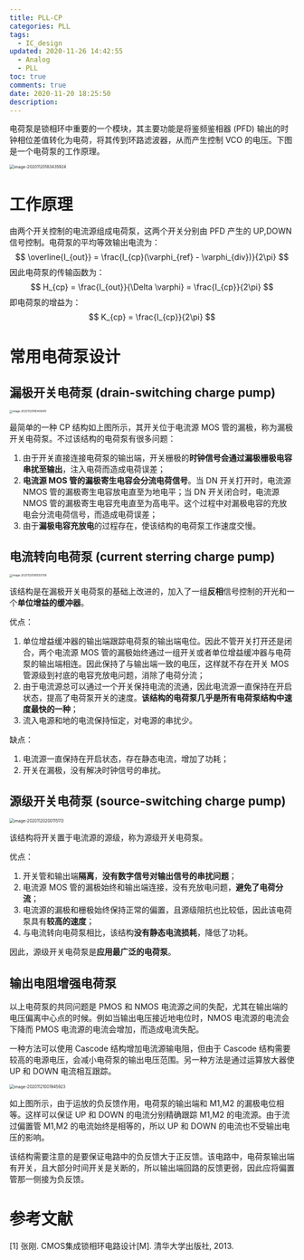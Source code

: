 ```yaml
---
title: PLL-CP
categories: PLL
tags:
  - IC_design
updated: 2020-11-26 14:42:55
  - Analog
  - PLL
toc: true
comments: true
date: 2020-11-20 18:25:50
description:
---
```



电荷泵是锁相环中重要的一个模块，其主要功能是将鉴频鉴相器 (PFD) 输出的时钟相位差值转化为电荷，将其传到环路滤波器，从而产生控制 VCO 的电压。下图是一个电荷泵的工作原理。

<img src="https://pic.zhouyuqian.com/img/20210727194418.png" alt="image-20201120183435924" style="zoom:50%;" />

<!--more-->

# 工作原理

由两个开关控制的电流源组成电荷泵，这两个开关分别由 PFD 产生的 UP,DOWN 信号控制。电荷泵的平均等效输出电流为：
$$
\overline{I_{out}} = \frac{I_{cp}(\varphi_{ref} - \varphi_{div})}{2\pi}
$$
因此电荷泵的传输函数为：
$$
H_{cp} = \frac{I_{out}}{\Delta \varphi} = \frac{I_{cp}}{2\pi}
$$
即电荷泵的增益为：
$$
K_{cp} = \frac{I_{cp}}{2\pi}
$$

# 常用电荷泵设计

## 漏极开关电荷泵 (drain-switching charge pump)

<img src="https://pic.zhouyuqian.com/img/20210727194426.png" alt="image-20201120185406410" style="zoom:33%;" />

最简单的一种 CP 结构如上图所示，其开关位于电流源 MOS 管的漏极，称为漏极开关电荷泵。不过该结构的电荷泵有很多问题：

1. 由于开关直接连接电荷泵的输出端，开关栅极的**时钟信号会通过漏极栅极电容串扰至输出**，注入电荷而造成电荷误差；
2. **电流源 MOS 管的漏极寄生电容会分流电荷信号**。当 DN 开关打开时，电流源 NMOS 管的漏极寄生电容放电直至为地电平；当 DN 开关闭合时，电流源 NMOS 管的漏极寄生电容充电直至为高电平。这个过程中对漏极电容的充放电会分流电荷信号，而造成电荷误差；
3. 由于**漏极电容充放电**的过程存在，使该结构的电荷泵工作速度交慢。

## 电流转向电荷泵 (current sterring charge pump)

<img src="https://pic.zhouyuqian.com/img/20210727194436.png" alt="image-20201120190555706" style="zoom:33%;" />

该结构是在漏极开关电荷泵的基础上改进的，加入了一组**反相**信号控制的开光和一个**单位增益的缓冲器**。

优点：

1. 单位增益缓冲器的输出端跟踪电荷泵的输出端电位。因此不管开关打开还是闭合，两个电流源 MOS 管的漏极始终通过一组开关或者单位增益缓冲器与电荷泵的输出端相连。因此保持了与输出端一致的电压，这样就不存在开关 MOS 管源级到衬底的电容充放电问题，消除了电荷分流；
2. 由于电流源总可以通过一个开关保持电流的流通，因此电流源一直保持在开启状态，提高了电荷泵开关的速度。**该结构的电荷泵几乎是所有电荷泵结构中速度最快的一种**；
3. 流入电源和地的电流保持恒定，对电源的串扰少。

缺点：

1. 电流源一直保持在开启状态，存在静态电流，增加了功耗；
2. 开关在漏极，没有解决时钟信号的串扰。

## 源级开关电荷泵 (source-switching charge pump)

<img src="https://pic.zhouyuqian.com/img/20210727194446.png" alt="image-20201120200115113" style="zoom:50%;" />

该结构将开关置于电流源的源级，称为源级开关电荷泵。

优点：

1. 开关管和输出端**隔离**，**没有数字信号对输出信号的串扰问题**；
2. 电流源 MOS 管的漏极始终和输出端连接，没有充放电问题，**避免了电荷分流**；
3. 电流源的漏极和栅极始终保持正常的偏置，且源级阻抗也比较低，因此该电荷泵具有**较高的速度**；
4. 与电流转向电荷泵相比，该结构**没有静态电流损耗**，降低了功耗。

因此，源级开关电荷泵是**应用最广泛的电荷泵**。

## 输出电阻增强电荷泵

以上电荷泵的共同问题是 PMOS 和 NMOS 电流源之间的失配，尤其在输出端的电压偏离中心点的时候。例如当输出电压接近地电位时，NMOS 电流源的电流会下降而 PMOS 电流源的电流会增加，而造成电流失配。

一种方法可以使用 Cascode 结构增加电流源输电阻，但由于 Cascode 结构需要较高的电源电压，会减小电荷泵的输出电压范围。另一种方法是通过运算放大器使 UP 和 DOWN 电流相互跟踪。

<img src="https://pic.zhouyuqian.com/img/20210727194455.png" alt="image-20201121001945923" style="zoom:50%;" />

如上图所示，由于运放的负反馈作用，电荷泵的输出端和 M1,M2 的漏极电位相等。这样可以保证 UP 和 DOWN 的电流分别精确跟踪 M1,M2 的电流源。由于流过偏置管 M1,M2 的电流始终是相等的，所以 UP 和 DOWN 的电流也不受输出电压的影响。

该结构需要注意的是要保证电路中的负反馈大于正反馈。该电路中，电荷泵输出端有开关，且大部分时间开关是关断的，所以输出端回路的反馈更弱，因此应将偏置管那一侧接为负反馈。

# 参考文献

[1] 张刚. CMOS集成锁相环电路设计[M]. 清华大学出版社, 2013.

